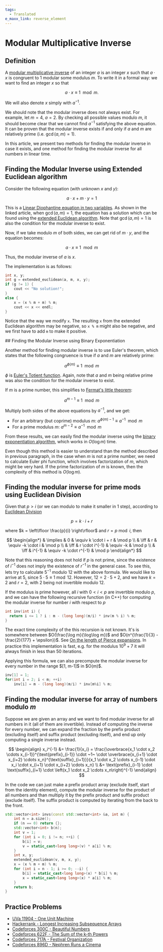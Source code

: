 ```yaml
---
tags:
  - Translated
e_maxx_link: reverse_element
---
```


# Modular Multiplicative Inverse

## Definition

A [modular multiplicative inverse](http://en.wikipedia.org/wiki/Modular_multiplicative_inverse) of an integer $a$ is an integer $x$ such that $a \cdot x$ is congruent to $1$ modular some modulus $m$.
To write it in a formal way: we want to find an integer $x$ so that 

$$a \cdot x \equiv 1 \mod m.$$

We will also denote $x$ simply with $a^{-1}$.

We should note that the modular inverse does not always exist. For example, let $m = 4$, $a = 2$. 
By checking all possible values modulo $m$, it should become clear that we cannot find $a^{-1}$ satisfying the above equation. 
It can be proven that the modular inverse exists if and only if $a$ and $m$ are relatively prime (i.e. $\gcd(a, m) = 1$).

In this article, we present two methods for finding the modular inverse in case it exists, and one method for finding the modular inverse for all numbers in linear time.

## Finding the Modular Inverse using Extended Euclidean algorithm

Consider the following equation (with unknown $x$ and $y$):

$$a \cdot x + m \cdot y = 1$$

This is a [Linear Diophantine equation in two variables](linear-diophantine-equation.md).
As shown in the linked article, when $\gcd(a, m) = 1$, the equation has a solution which can be found using the [extended Euclidean algorithm](extended-euclid-algorithm.md).
Note that $\gcd(a, m) = 1$ is also the condition for the modular inverse to exist.

Now, if we take modulo $m$ of both sides, we can get rid of $m \cdot y$, and the equation becomes:

$$a \cdot x \equiv 1 \mod m$$

Thus, the modular inverse of $a$ is $x$.

The implementation is as follows:

```cpp
int x, y;
int g = extended_euclidean(a, m, x, y);
if (g != 1) {
    cout << "No solution!";
}
else {
    x = (x % m + m) % m;
    cout << x << endl;
}
```

Notice that the way we modify `x`.
The resulting `x` from the extended Euclidean algorithm may be negative, so `x % m` might also be negative, and we first have to add `m` to make it positive.

<div id="fermat-euler"></div>
## Finding the Modular Inverse using Binary Exponentiation

Another method for finding modular inverse is to use Euler's theorem, which states that the following congruence is true if $a$ and $m$ are relatively prime:

$$a^{\phi (m)} \equiv 1 \mod m$$

$\phi$ is [Euler's Totient function](phi-function.md).
Again, note that $a$ and $m$ being relative prime was also the condition for the modular inverse to exist.

If $m$ is a prime number, this simplifies to [Fermat's little theorem](http://en.wikipedia.org/wiki/Fermat's_little_theorem):

$$a^{m - 1} \equiv 1 \mod m$$

Multiply both sides of the above equations by $a^{-1}$, and we get:

* For an arbitrary (but coprime) modulus $m$: $a ^ {\phi (m) - 1} \equiv a ^{-1} \mod m$
* For a prime modulus $m$: $a ^ {m - 2} \equiv a ^ {-1} \mod m$

From these results, we can easily find the modular inverse using the [binary exponentiation algorithm](binary-exp.md), which works in $O(\log m)$ time.

Even though this method is easier to understand than the method described in previous paragraph, in the case when $m$ is not a prime number, we need to calculate Euler phi function, which involves factorization of $m$, which might be very hard. If the prime factorization of $m$ is known, then the complexity of this method is $O(\log m)$.

## Finding the modular inverse for prime mods using Euclidean Division

Given that $p > i$ (or we can modulo to make it smaller in 1 step), according to [Euclidean Division](https://en.wikipedia.org/wiki/Euclidean_division)

$$p = k \cdot i + r$$

where $k = \left\lfloor \frac{p}{i} \right\rfloor$ and $r = p \bmod i$, then

$$
\begin{align*}
& \implies & 0          & \equiv k \cdot i + r   & \mod p \\
& \iff & r              & \equiv -k \cdot i      & \mod p \\
& \iff & r \cdot i^{-1} & \equiv -k              & \mod p \\
& \iff & i^{-1}         & \equiv -k \cdot r^{-1} & \mod p
\end{align*}
$$

Note that this reasoning does not hold if $p$ is not prime, since the existence of $i^{-1}$ does not imply the existence of $r^{-1}$
in the general case. To see this, lets try to calculate $5^{-1}$ modulo $12$ with the above formula. We would like to arrive at $5$,
since $5 \cdot 5 \equiv 1 \bmod 12$. However, $12 = 2 \cdot 5 + 2$, and we have $k=2$ and $r=2$, with $2$ being not invertible modulo $12$.

If the modulus is prime however, all $i$ with $0 < i < p$ are invertible modulo $p$, and we can have the following recursive function (in C++) for computing the modular inverse for number $i$ with respect to $p$

```{.cpp file=modular_inverse_euclidean_division}
int inv(int i) {
  return i <= 1 ? i : m - (long long)(m/i) * inv(m % i) % m;
}
```

The exact time complexity of the this recursion is not known. It's is somewhere between $O(\frac{\log m}{\log\log m})$ and $O(n^{\frac{1}{3} - \frac{2}{177} + \epsilon})$.
See [On the length of Pierce expansions](https://arxiv.org/abs/2211.08374).
In practice this implementation is fast, e.g. for the modulus $10^9 + 7$ it will always finish in less than 50 iterations.

<div id="mod-inv-all-num"></div>
Applying this formula, we can also precompute the modular inverse for every number in the range $[1, m-1]$ in $O(m)$.

```{.cpp file=modular_inverse_euclidean_division_all}
inv[1] = 1;
for(int i = 2; i < m; ++i)
    inv[i] = m - (long long)(m/i) * inv[m%i] % m;
```

## Finding the modular inverse for array of numbers modulo $m$

Suppose we are given an array and we want to find modular inverse for all numbers in it (all of them are invertible).
Instead of computing the inverse for every number, we can expand the fraction by the prefix product (excluding itself) and suffix product (excluding itself), and end up only computing a single inverse instead.

$$
\begin{align}
x_i^{-1} &= \frac{1}{x_i} = \frac{\overbrace{x_1 \cdot x_2 \cdots x_{i-1}}^{\text{prefix}_{i-1}} \cdot ~1~ \cdot \overbrace{x_{i+1} \cdot x_{i+2} \cdots x_n}^{\text{suffix}_{i+1}}}{x_1 \cdot x_2 \cdots x_{i-1} \cdot x_i \cdot x_{i+1} \cdot x_{i+2} \cdots x_n} \\
&= \text{prefix}_{i-1} \cdot \text{suffix}_{i+1} \cdot \left(x_1 \cdot x_2 \cdots x_n\right)^{-1}
\end{align}
$$

In the code we can just make a prefix product array (exclude itself, start from the identity element), compute the modular inverse for the product of all numbers and than multiply it by the prefix product and suffix product (exclude itself).
The suffix product is computed by iterating from the back to the front.

```cpp
std::vector<int> invs(const std::vector<int> &a, int m) {
    int n = a.size();
    if (n == 0) return {};
    std::vector<int> b(n);
    int v = 1;
    for (int i = 0; i != n; ++i) {
        b[i] = v;
        v = static_cast<long long>(v) * a[i] % m;
    }
    int x, y;
    extended_euclidean(v, m, x, y);
    x = (x % m + m) % m;
    for (int i = n - 1; i >= 0; --i) {
        b[i] = static_cast<long long>(x) * b[i] % m;
        x = static_cast<long long>(x) * a[i] % m;
    }
    return b;
}
```

## Practice Problems

* [UVa 11904 - One Unit Machine](https://uva.onlinejudge.org/index.php?option=com_onlinejudge&Itemid=8&page=show_problem&problem=3055)
* [Hackerrank - Longest Increasing Subsequence Arrays](https://www.hackerrank.com/contests/world-codesprint-5/challenges/longest-increasing-subsequence-arrays)
* [Codeforces 300C - Beautiful Numbers](http://codeforces.com/problemset/problem/300/C)
* [Codeforces 622F - The Sum of the k-th Powers](http://codeforces.com/problemset/problem/622/F)
* [Codeforces 717A - Festival Organization](http://codeforces.com/problemset/problem/717/A)
* [Codeforces 896D - Nephren Runs a Cinema](http://codeforces.com/problemset/problem/896/D)

